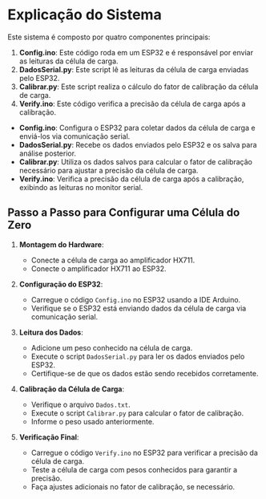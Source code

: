# Explicação do Sistema

Este sistema é composto por quatro componentes principais:

1. **Config.ino**: Este código roda em um ESP32 e é responsável por enviar as leituras da célula de carga.
2. **DadosSerial.py**: Este script lê as leituras da célula de carga enviadas pelo ESP32.
3. **Calibrar.py**: Este script realiza o cálculo do fator de calibração da célula de carga.
4. **Verify.ino**: Este código verifica a precisão da célula de carga após a calibração.

- **Config.ino**: Configura o ESP32 para coletar dados da célula de carga e enviá-los via comunicação serial.
- **DadosSerial.py**: Recebe os dados enviados pelo ESP32 e os salva para análise posterior.
- **Calibrar.py**: Utiliza os dados salvos para calcular o fator de calibração necessário para ajustar a precisão da célula de carga.
- **Verify.ino**: Verifica a precisão da célula de carga após a calibração, exibindo as leituras no monitor serial.

## Passo a Passo para Configurar uma Célula do Zero

1. **Montagem do Hardware**:

   - Conecte a célula de carga ao amplificador HX711.
   - Conecte o amplificador HX711 ao ESP32.

2. **Configuração do ESP32**:

   - Carregue o código `Config.ino` no ESP32 usando a IDE Arduino.
   - Verifique se o ESP32 está enviando dados da célula de carga via comunicação serial.

3. **Leitura dos Dados**:

   - Adicione um peso conhecido na célula de carga.
   - Execute o script `DadosSerial.py` para ler os dados enviados pelo ESP32.
   - Certifique-se de que os dados estão sendo recebidos corretamente.

4. **Calibração da Célula de Carga**:

   - Verifique o arquivo `Dados.txt`.
   - Execute o script `Calibrar.py` para calcular o fator de calibração.
   - Informe o peso usado anteriormente.

5. **Verificação Final**:
   - Carregue o código `Verify.ino` no ESP32 para verificar a precisão da célula de carga.
   - Teste a célula de carga com pesos conhecidos para garantir a precisão.
   - Faça ajustes adicionais no fator de calibração, se necessário.
